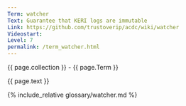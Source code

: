 ```yaml
---
Term: watcher
Text: Guarantee that KERI logs are immutable
Link: https://github.com/trustoverip/acdc/wiki/watcher
Videostart: 
Level: 7
permalink: /term_watcher.html
---
```


{{ page.collection }} - {{ page.Term }}

   {{ page.text }}

{% include_relative glossary/watcher.md %}
